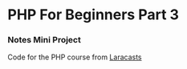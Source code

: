 <h1>PHP For Beginners Part 3</h1>
<h3>Notes Mini Project</h3>
<p>Code for the PHP course from <a href="https://laracasts.com/series/php-for-beginners-2023-edition">Laracasts</a></p>
